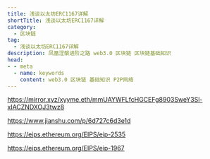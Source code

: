 ```yaml
---
title: 浅谈以太坊ERC1167详解
shortTitle: 浅谈以太坊ERC1167详解
category:
  - 区块链
tag:
  - 浅谈以太坊ERC1167详解
description: 凤凰涅槃进阶之路 web3.0 区块链 区块链基础知识  
head:
- - meta
  - name: keywords
    content: web3.0 区块链 基础知识 P2P网络 
---
```


https://mirror.xyz/xyyme.eth/mmUAYWFLfcHGCEFg8903SweY3Sl-xIACZNDXOJ3twz8

https://www.jianshu.com/p/6d727c6d3e1d

https://eips.ethereum.org/EIPS/eip-2535

https://eips.ethereum.org/EIPS/eip-1967